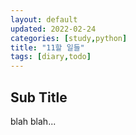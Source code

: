 ```yaml
---
layout: default
updated: 2022-02-24
categories: [study,python]
title: "11할 일들"
tags: [diary,todo]
---
```


## Sub Title

blah blah...